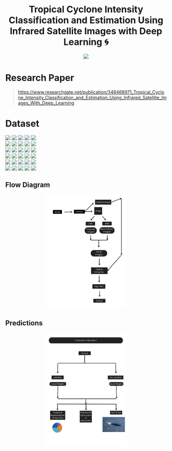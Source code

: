 <h1 align="center"> Tropical Cyclone Intensity Classification and Estimation Using Infrared Satellite Images with Deep Learning 🌀 </h1>

<p align="center">
    <a>
        <img src="https://i.pinimg.com/550x/35/a5/8f/35a58f6dd31c59bab90f772e2032fa82.jpg" width="30%">
    </a>
</p>

# Research Paper
> https://www.researchgate.net/publication/348468971_Tropical_Cyclone_Intensity_Classification_and_Estimation_Using_Infrared_Satellite_Images_With_Deep_Learning

# Dataset
<div class="row">
  <div class="column">
    <img src="https://encrypted-tbn0.gstatic.com/images?q=tbn:ANd9GcQbtEujyujkssNkcIhPkluXjj-phzgIeCD97ZztzuVdaGnLXRfFhxFhF3xCTOLGLhCZp7c&usqp=CAU" width="10%">
    <img src="https://encrypted-tbn0.gstatic.com/images?q=tbn:ANd9GcRIaqXtY_vrUrGcLm5si_TuPqDASwiGfKYpyAkByTuI9p-pZj9fgKoaw271G0-zUfLi2gA&usqp=CAU" width="10%">
    <img src="https://ane4bf-datap1.s3-eu-west-1.amazonaws.com/wmocms/s3fs-public/styles/featured_media_detail/public/advanced_page/featured_media/isabel091703-2115zb.jpg?iIMqp35_E47VZhkSEFi9ma1wtMATA448&itok=IZgGxXMF" width="10%">
    <img src="https://www.weather.gov/images/jetstream/tropics/isabel_091503.jpg" width="10%">
    <img src="https://yaleclimateconnections.org/wp-content/uploads/2023/02/0223_freddy-sat-feb16_1600.jpg" width="10%">
  </div>
  <div class="column">
    <img src="https://i0.wp.com/yaleclimateconnections.org/wp-content/uploads/2023/02/0223_freddy-sat-feb16_1600.jpg?fit=1200%2C675&ssl=1" width="10%">
    <img src="https://images.cnbctv18.com/wp-content/uploads/2021/05/cyclone2-780x438.jpg" width="10%">
    <img src="https://ane4bf-datap1.s3-eu-west-1.amazonaws.com/wmocms/s3fs-public/styles/featured_media_detail/public/6085588376_302162f10d-500x350_2.jpg?UVLz201LFlAQ0rvIoGABEgs.essmZhXF&itok=jQCK6Kag" width="10%">
    <img src="https://gpm.nasa.gov/education/sites/default/files/styles/resource_top_image/public/field/image/hurricane_depth.jpg?itok=68gYVn31" width="10%">
    <img src="https://i0.wp.com/eos.org/wp-content/uploads/2019/03/hurricane-maria-satellite-image.jpg?fit=820%2C615&ssl=1" width="10%">
  </div>
    <div class="column">
    <img src="https://scitechdaily.com/images/Typhoon-Hinnamnor-scaled.jpg" width="10%">
    <img src="https://zoom.earth/assets/images/storms/2048/2023/freddy.11.jpg" width="10%">
    <img src="https://www.nzherald.co.nz/resizer/v1-77B_BZObytaV0kM9EiZsGlPE=/576x613/smart/filters:quality(70)/cloudfront-ap-southeast-2.images.arcpublishing.com/nzme/YBDQIMWRNNBHLBZ2GDND5MS2V4.jpg" width="10%">
    <img src="https://cdn.britannica.com/55/81555-004-D02DB75E/Typhoon-Odessa-North-Pacific-Ocean-space-shuttle-August-30-1985.jpg" width="10%">
    <img src="https://encrypted-tbn0.gstatic.com/images?q=tbn:ANd9GcTKpiMz1tLd8TRg4sxnp-OpjIGnRtcI8hgJrepiuibWpbR1V7vbF7WRhj4-S6bNIge2R_M&usqp=CAU" width="10%">
  </div>
    <div class="column">
    <img src="https://i.ytimg.com/vi/BRTLzh4FAxU/maxresdefault.jpg" width="10%">
    <img src="https://s.w-x.co/wu/ir-halong-18Z-11.5.19-835px.jpg" width="10%">
    <img src="https://s.w-x.co//util/image/w/met-9-soudelor_0.jpg?crop=16:9&width=480&format=pjpg&auto=webp&quality=60" width="10%">
    <img src="https://news.yale.edu/sites/default/files/styles/featured_media/public/ynews-171051068.jpg?itok=4Gbl0wJa&c=a75e254fe1da31f2732f6b0d7bce1413" width="10%">
    <img src="https://s.w-x.co/wu/irma-viirs-sep6-835.jpg" width="10%">
  </div>
    <div class="column">
    <img src="https://s.w-x.co//util/image/w/eunice-ols-nrl-30jan15.jpg?crop=16:9&width=480&format=pjpg&auto=webp&quality=60" width="10%">
    <img src="https://i0.wp.com/yaleclimateconnections.org/wp-content/uploads/2021/03/0321_niran-cat5_1600.jpg?fit=1200%2C675&ssl=1" width="10%">
    <img src="https://www.severe-weather.eu/wp-content/uploads/2021/04/record-super-typhoon-surigae-tropical-cyclone-philippines-infrared-satellite.jpg" width="10%">
    <img src="https://i0.wp.com/www.directrelief.org/wp-content/uploads/2021/12/typhoon-rai-e1642741510903_v1.jpg?fit=1280%2C720&ssl=1" width="10%">
    <img src="https://media-cldnry.s-nbcnews.com/image/upload/t_fit-1500w,f_auto,q_auto:best/newscms/2017_37/2153716/irma3-npp-sunday.jpg" width="10%">
  </div>
    <div class="column">
    <img src="https://encrypted-tbn0.gstatic.com/images?q=tbn:ANd9GcSILFWkRWW5au5LS5_3VIbCrtmV7Easln_0Ay9vNj_K908eQBl5TNuYK1u95GHgy0HFT5c&usqp=CAU" width="10%">
    <img src="https://pbs.twimg.com/media/B8ihF4OIIAAdqDI.png" width="10%">
    <img src="https://cms.accuweather.com/wp-content/uploads/2021/12/Screen-Shot-2021-12-16-at-6.05.04-AM.png?w=632" width="10%">
    <img src="https://ane4bf-datap1.s3-eu-west-1.amazonaws.com/wmocms/s3fs-public/styles/featured_media_detail/public/news/featured_media/Screen_shot_2017-09-09_at_17.17.26_0.png?rbkx65LicFqtV.T4DU7ABeEJj5gkaxOT&itok=KikPWVcb" width="10%">
    <img src="https://pbs.twimg.com/media/D1YUDW1UwAItxVH?format=jpg&name=900x900" width="10%">
  </div>

## Flow Diagram
    
<p align="center">
    <a>
        <img src="https://github.com/MadJokkerr/Tropical-Cyclone/blob/main/src/Flow%20Control.png" width="50%">
    </a>
</p>
  
## Predictions
    
<p align="center">
    <a>
        <img src="https://github.com/MadJokkerr/Tropical-Cyclone/blob/main/src/Prediction.png" width="50%" >
    </a>
</p>
